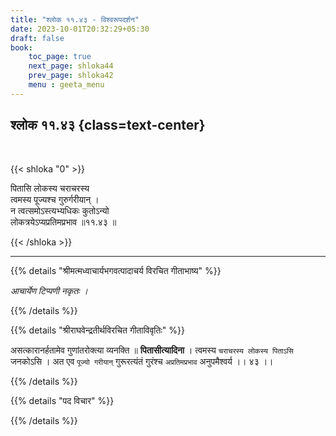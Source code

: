 ```yaml
---
title: "श्लोक ११.४३ - विश्वरूपदर्शन"
date: 2023-10-01T20:32:29+05:30
draft: false
book:
    toc_page: true
    next_page: shloka44
    prev_page: shloka42
    menu : geeta_menu
---
```




## श्लोक ११.४३ {class=text-center}

<br/>

{{< shloka  "0"  >}}

पितासि लोकस्य चराचरस्य  
त्वमस्य पूज्यश्च गुरुर्गरीयान् ।    
न त्वत्समोऽस्त्यभ्यधिकः कुतोऽन्यो  
लोकत्रयेऽप्यप्रतिमप्रभाव ॥११.४३ ॥

{{< /shloka >}}

---


{{% details "श्रीमत्मध्वाचार्यभगवत्पादाचर्य विरचित  गीताभाष्य" %}}

*आचार्येण टिप्पणी नकृतः ।*

{{% /details %}}



{{% details "श्रीराघवेन्द्रतीर्थविरचित गीताविवृतिः" %}}

असत्कारानर्हतामेव गुणांतरोक्त्या व्यनक्ति ॥ 
**पितासीत्यादिना** । त्वमस्य 
`चराचरस्य लोकस्य पिताऽसि` जनकोऽसि । 
अत एव `पूज्यो गरीयान्‌` गुरूरत्यंतं
गुरंश्च `अप्रतिमप्रभाव` अनुपमैश्वर्य ।। ४३ ।।

{{% /details %}}



{{% details "पद विचार" %}}


{{% /details %}}

